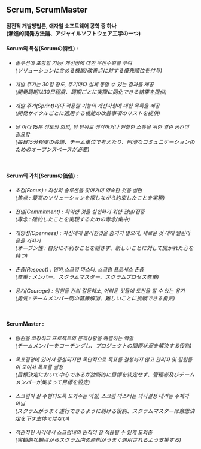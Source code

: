 <h2>Scrum, ScrumMaster</h2>
<h4>
점진적 개발방법론, 애자일 소프트웨어 공학 중 하나<br>
(漸進的開発方法論、アジャイルソフトウェア工学の一つ)
</h4> 


<h4>
Scrum의 특성(Scrumの特性) : 
</h4>
<h6> 
 
 - 솔루션에 포함할 기능/ 개선점에 대한 우선수위를 부여<br>
 (ソリューションに含める機能/改善点に対する優先順位を付与)<br><br> 
 - 개발 주기는 30일 정도, 주기마다 실제 동할 수 있는 결과를 제공<br>
 (開発周期は30日程度、周期ごとに実際に同化できる結果を提供)<br><br> 
 - 개발 주기(Sprint)마다 적용할 기능의 개선사항에 대한 목록을 제공<br>
 (開発サイクルごとに適用する機能の改善事項のリストを提供)<br><br> 
 - 날 마다 15분 정도의 회의, 팀 단위로 생각하거나 원할한 소통을 위한 열린 공간이 필요함<br>
 (毎日15分程度の会議、チーム単位で考えたり、円滑なコミュニケーションのためのオープンスペースが必要)<br><br> 
       
</h6>  

<h4>
Scrum의 가치(Scrumの価値) : 
</h4>
<h6> 
 
 - 초점(Focus) : 최상의 솔루션을 찾아가며 약속한 것을 실현<br>
 (焦点 : 最高のソリューションを探しながら約束したことを実現)<br><br> 
 - 전념(Commitment) : 확약한 것을 실현하기 위한 전념/집중<br>
 (専念 : 確約したことを実現するための専念/集中)<br><br> 
 - 개방성(Openness) : 자신에게 불리한것을 숨기지 않으며, 새로운 것 대해 열린마음을 가지기<br>
 (オープン性 : 自分に不利なことを隠さず、新しいことに対して開かれた心を持つ)<br><br> 
 - 존중(Respect) : 멤버,스크럼 마스터, 스크럼 프로세스 존중<br>
 (尊重 : メンバー、スクラムマスター、スクラムプロセス尊重)<br><br> 
 - 용기(Courage) : 팀원들 간의 갈등해소, 어려운 것들에 도전을 할 수 있는 용기<br>
 (勇気 : チームメンバー間の葛藤解消、難しいことに挑戦できる勇気)<br><br>
 
</h6>  

<h4>
ScrumMaster : 
</h4>
<h6> 
 
 - 팀원을 코칭하고 프로젝트의 문제상황을 해결하는 역할<br>
 (チームメンバーをコーチングし、プロジェクトの問題状況を解決する役割)<br><br> 
 - 목표결정에 있어서 중심되지만 독단적으로 목표를 결정하지 않고 관리자 및 팀원들이 모여서 목표를 설정<br>
 (目標決定において中心であるが独断的に目標を決定せず、管理者及びチームメンバーが集まって目標を設定)<br><br> 
 - 스크럼이 잘 수행되도록 도와주는 역할, 스크럼 마스터는 의사결정 내리는 주체가 아님 <br>
 (スクラムがうまく遂行できるように助ける役割、スクラムマスターは意思決定を下す主体ではない)<br><br> 
 - 객관적인 시각에서 스크럼내의 원칙이 잘 적용될 수 있게 도와줌 <br>
 (客観的な観点からスクラム内の原則がうまく適用されるよう支援する)<br><br> 
 
</h6>  

